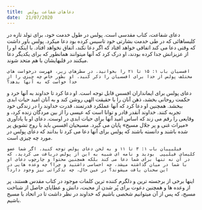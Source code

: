 ```yaml
---
title:  دعاهای شفاعت پولس
date:  21/07/2020
---
```


دعای شفاعت، کتاب مقدسی است. پولس در طول خدمت خود، برای تولد تازه در کلیساهائی که در طی خدمت بشارتی خود تاسیس کرده بود دعا میکرد. پولس باور داشت که وقتی دعا می کند اتفاقی خواهد افتاد که اگر دعا نکند، اتفاق نخواهد افتاد. با اینکه او را از عزیزانش جدا کرده بودند، او درک کرد که آنها میتوانند همانطور که برای یکدیگر دعا میکنند در قلبهایشان با هم متحد شوند.

`افسسیان باب ۱: ۱۵ تا ۲۱ را بخوانید. در سطرهای زیر، فهرست درخواست های مختلف پولس از خدا برای افسسیان را ذکر کنید. او بطور خاص چه چیزی را از خدا خواست که به آنها بدهد؟`

دعای پولس برای ایمانداران افسس قابل توجه است. او دعا کرد تا خداوند به آنها خرد و حکمت روحانی بخشد، ذهن آنان را با حقیقت الهی روشن کند و به آنان امید حیات ابدی ببخشد. همچنین او دعا کرد که آنها عملکرد قدرتمند، قدرت خداوند را در زندگی خود تجربه کنند. خداوند آنقدر قادر و توانا است که عیسی را از بین مردگان زنده کرد، و وقایعی را رقم می زند که اساس امید آنها برای حیات ابدی در اوست. دعای او با یادآوری «میراث غنی و پر جلال مسیح» پایان می گیرد. مسیحیان افسس باید با روح تشویق پر شده باشند و دانسته باشند که پولس برای آنها دعا می کرد تا بدانند که دعای پولس در مورد چه چیزی است.

`فیلیپیان باب ۱: ۳ تا ۱۱ و به لحن دعای پولس توجه کنید. اگر شما عضو کلیسای فیلیپی  بودید و نامه ای شبیه به این از پولس دریافت می کردید، که در آن نه تنها برای شما دعا می کند بلکه همچنین محتوا و چارچوب دعای او با شما در میان گذاشته میشد، چه احساسی داشتید و چرا؟ چه وعده هایی در این سخنان یافت میشوند؟ در عین حال، چه تذکراتی نیز وجود دارد؟`

اینها برخی از برجسته ترین و دلگرم کننده ترین کلمات موجود در کتاب مقدس هستند، پر از وعده ها و همچنین دعوت برای پُر شدن از محبت، دانش و عطایای حاصل از شناخت مسیح، که پس از آن میتوانیم شخصی باشیم که خداوند در نظر داشت تا در اتحاد با مسیح باشیم.